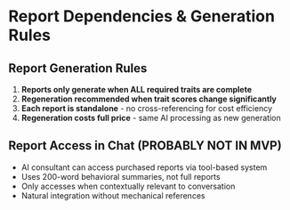 # Report Dependencies & Generation Rules

## Report Generation Rules

1. **Reports only generate when ALL required traits are complete**
2. **Regeneration recommended when trait scores change significantly**
3. **Each report is standalone** - no cross-referencing for cost efficiency
4. **Regeneration costs full price** - same AI processing as new generation

## Report Access in Chat (PROBABLY NOT IN MVP)

- AI consultant can access purchased reports via tool-based system
- Uses 200-word behavioral summaries, not full reports
- Only accesses when contextually relevant to conversation
- Natural integration without mechanical references
